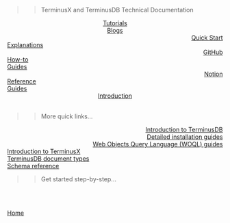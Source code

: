 >> TerminusX and TerminusDB Technical Documentation

<div class="tdb-bgi tdb-cover-bg"></div> 

<div id="id-cvr" class="tdb-img-cvr tdb-img-cvr-main" onmouseover="tdb_nav_cover(1)" onmouseout="tdb_nav_cover(0)">
    <div id="id-01" class="tdb-d-cvr-opt" style="top: 0%; left: 44.1%; text-align: center"> 
        <a class="tdb-k-c" target="_parent" title="Tutorials for all levels..." href="#/reference/reference-client?id=tutorials">Tutorials</a>
    </div>
    <div id="id-02" class="tdb-d-cvr-opt" style="top: 93%; left: 44.1%; text-align: center;">
        <a class="tdb-k-c" target="_blank" title="Blogs..." href="https://blog.terminusdb.com/">Blogs</a>
    </div>
    <div id="id-03" class="tdb-d-cvr-opt" style="top: 13.5%; left: 9.5%; text-align: right;">
        <a class="tdb-k-c" target="_parent" title="Get started in a few minutes..." href="#/landing/quick-start">Quick Start</a>
    </div>
    <div id="id-07" class="tdb-d-cvr-opt" style="top: 10%; left: 79%;">
        <a class="tdb-k-c" target="_parent" title="Explanations..." href="#/landing/explanation">Explanations</a>
    </div>
    <div id="id-04" class="tdb-d-cvr-opt" style="top: 34%; left: 0%; text-align: right;">
        <a class="tdb-k-c" target="_blank" title="GitHub Repo..." href="https://terminusdb.com/community/">GitHub</a>
    </div>
    <div id="id-06" class="tdb-d-cvr-opt" style="top: 29%; left: 88.6%;">
        <a class="tdb-k-c" target="_parent" title="How-to guides..." href="#/landing/how-to-guides">How-to<br>Guides</a>
    </div>
    <div id="id-05" class="tdb-d-cvr-opt" style="top: 50.5%; left: 9.5%; text-align: right;">
        <a class="tdb-k-c" target="_blank" title="TerminusDB Notion..." href="https://www.notion.so/datachemist/Welcome-Terminators-088fc3d8d62546169bc074e1fe599e4b">Notion</a>
    </div>
    <div id="id-08" class="tdb-d-cvr-opt" style="top: 45.3%; left: 79%">
        <a class="tdb-k-c" target="_parent" title="Developer reference Guides..." href="#/landing/reference-guides">Reference<br>Guides</a>
    </div>
    <div id="id-09" class="tdb-d-cvr-opt" style="top: 140px; left: 420px; text-align: center;">
        <a class="tdb-k-c" target="_parent" title="An introduction to TerminusX..." href="#/terminusx/introduction">Introduction</a>
    </div>
</div>

<br>

>> More quick links...

<div id="id-cvr-pgs" class="tdb-img-cvr tdb-img-cvr-sub" onmouseover="tdb_cvr_p(1)" onmouseout="tdb_cvr_p(0)">
    <div id="id-pgs-01" class="tdb-d-cvr-opt-2" style="left: -50px; top: 120px; text-align: right;"> 
        <a class="tdb-k-c" target="_parent" title="Introduction to TerminusDB..." href="#/overviews/introduction">Introduction to TerminusDB</a>
    </div>
    <div id="id-pgs-02" class="tdb-d-cvr-opt-2" style="left: -50px; top: 270px; text-align: right;"> 
        <a class="tdb-k-c" target="_parent" title="Detailed installation..." href="#/install/install">Detailed installation guides</a>
    </div>
    <div id="id-pgs-03" class="tdb-d-cvr-opt-2" style="left: -50px; top: 410px; text-align: right;"> 
        <a class="tdb-k-c" target="_parent" title="WOQL guides..." href="#/landing/woql-reference">Web Objects Query Language (WOQL) guides</a>
    </div>
    <div id="id-pgs-04" class="tdb-d-cvr-opt-2" style="top: -80px; left: 850px;"> 
        <a class="tdb-k-c" target="_parent" title="Introduction to TerminusX..." href="#/terminusx/introduction">Introduction to TerminusX</a>
    </div>
    <div id="id-pgs-05" class="tdb-d-cvr-opt-2" style="top: 70px; left: 850px;"> 
        <a class="tdb-k-c" target="_parent" title="TerminusDB document types..." href="#/explanation/explanation-documents">TerminusDB document types</a>
    </div>
    <div id="id-pgs-06" class="tdb-d-cvr-opt-2" style="top: 220px; left: 850px;"> 
        <a class="tdb-k-c" target="_parent" title="Introduction to TerminusX..." href="#/reference/reference-schema">Schema reference</a>
    </div>
</div>

>> Get started step-by-step...

<br>

<br>

[Home](https://terminusdb.com/ "TerminusX website...")